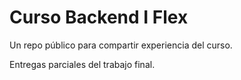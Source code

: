 # Curso Backend I Flex

Un repo público para compartir experiencia del curso.

Entregas parciales del trabajo final.